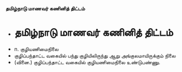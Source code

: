 **தமிழ்நாடு மாணவர் கணினித் திட்டம்**
- # தமிழ்நாடு மாணவர் கணினித் திட்டம்
- n. குழியணிமைநிலை
- குழிப்பந்தாட்ட வகையில் பந்து குழியிலிருந்து ஆறு அங்குலமாயிருக்கும் நிலை
- (வினை.) குழிப்பந்தாட்ட வகையில் குழியணிமைநிலை உண்டுபண்ணு.

